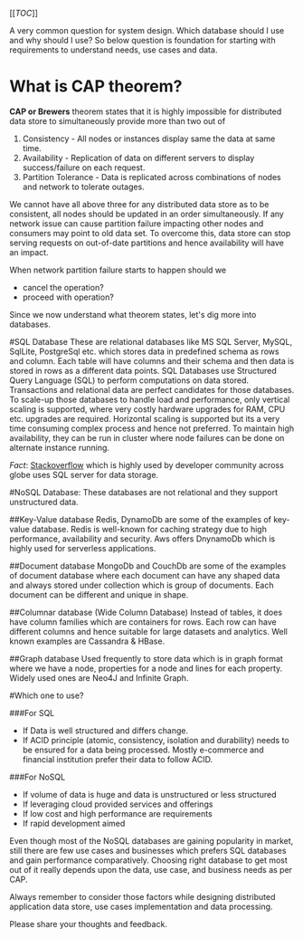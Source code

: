 [[_TOC_]]

A very common question for system design. Which database should I use and why should I use? So below question is foundation for starting with requirements to understand needs, use cases and data.

# What is CAP theorem?<a name="cap"></a>
**CAP or Brewers** theorem states that it is highly impossible for distributed data store to simultaneously provide more than two out of 
1. Consistency - All nodes or instances display same the data at same time.
2. Availability - Replication of data on different servers to display success/failure on each request.
3. Partition Tolerance - Data is replicated across combinations of nodes and network to tolerate outages.

We cannot have all above three for any distributed data store as to be consistent, all nodes should be updated in an order simultaneously. If any network issue can cause partition failure impacting other nodes and consumers may point to old data set. To overcome this, data store can stop serving requests on out-of-date partitions and hence availability will have an impact.

When network partition failure starts to happen should we
* cancel the operation?
* proceed with operation?

Since we now understand what theorem states, let's dig more into databases.

#SQL Database <a name="sql"></a>
These are relational databases like MS SQL Server, MySQL, SqlLite, PostgreSql etc. which stores data in predefined schema as rows and column. Each table will have columns and their schema and then data is stored in rows as a different data points. 
SQL Databases use Structured Query Language (SQL) to perform computations on data stored. Transactions and relational data are perfect candidates for those databases. To scale-up those databases to handle load and performance, only vertical scaling is supported, where very costly hardware upgrades for RAM, CPU etc. upgrades are required. Horizontal scaling is supported but its a very time consuming complex process and hence not preferred. To maintain high availability, they can be run in cluster where node failures can be done on alternate instance running.

*Fact*: [Stackoverflow](https://stackoverflow.com) which is highly used by developer community across globe uses SQL server for data storage.

#NoSQL Database: <a name="nosql"></a>
These databases are not relational and they support unstructured data.
 
##Key-Value database <a name="key-value"></a>
Redis, DynamoDb are some of the examples of key-value database. Redis is well-known for caching strategy due to high performance, availability and security.
Aws offers DnynamoDb which is highly used for serverless applications.

##Document database <a name="document"></a>
MongoDb and CouchDb are some of the examples of document database where each document can have any shaped data and always stored under collection which is group of documents. Each document can be different and unique in shape.

##Columnar database (Wide Column Database) <a name="wide-column"></a>
Instead of tables, it does have column families which are containers for rows. Each row can have different columns and hence suitable for large datasets and analytics. Well known examples are Cassandra & HBase.

##Graph database <a name="graph"></a>
Used frequently to store data which is in graph format where we have a node, properties for a node and lines for each property. Widely used ones are Neo4J and Infinite Graph.

#Which one to use? <a name="use"></a>

###For SQL <a name="use-sql"></a>
* If Data is well structured and differs change.
* If ACID principle (atomic, consistency, isolation and durability) needs to be ensured for a data being processed. Mostly e-commerce and financial institution prefer their data to follow ACID.

###For NoSQL <a name="use-nosql"></a>
* If volume of data is huge and data is unstructured or less structured
* If leveraging cloud provided services and offerings
* If low cost and high performance are requirements
* If rapid development aimed

Even though most of the NoSQL databases are gaining popularity in market, still there are few use cases and businesses which prefers SQL databases and gain performance comparatively. Choosing right database to get most out of it really depends upon the data, use case, and business needs as per CAP.

Always remember to consider those factors while designing distributed application data store, use cases implementation and data processing.

Please share your thoughts and feedback.